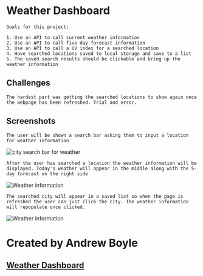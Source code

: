 # Weather Dashboard

```Goals for this project:```

    1. Use an API to call current weather information
    2. Use an API to call five day forecast information
    3. Use an API to call a UV index for a searched location
    4. Have searched locations saved to local storage and save to a list
    5. The saved search results should be clickable and bring up the weather information

## Challenges

```The hardest part was getting the searched locations to show again once the webpage has been refreshed. Trial and error.```

## Screenshots

```The user will be shown a search bar asking them to input a location for weather information```

![city search bar for weather](assets/searchBarSS.jpg)

```After the user has searched a location the weather information will be displayed. Today's weather will appear in the middle along with the 5-day forecast on the right side```

![Weather information](assets/searchedCitySS.jpg)

```The searched city will appear in a saved list so when the page is refreshed the user can just click the city. The weather information will repopulate once clicked.```

![Weather information](assets/savedCitySS.jpg)

# Created by Andrew Boyle
## [Weather Dashboard](https://andyb2.github.io/WeatherDashboard/)